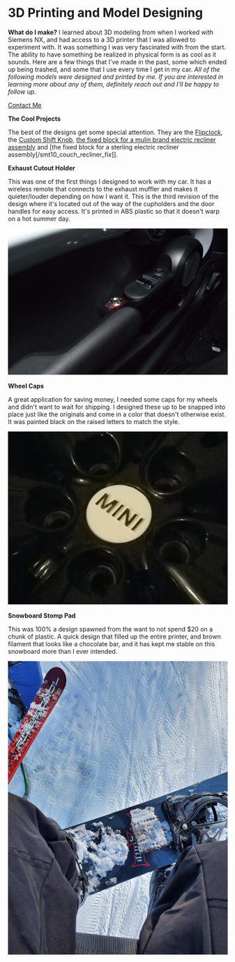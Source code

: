 # 3D Printing and Model Designing

**What do I make?** I learned about 3D modeling from when I worked with Siemens NX, and had access to a 3D printer that I was allowed to experiment with. It was something I was very fascinated with from the start. The ability to have something be realized in physical form is as cool as it sounds. Here are a few things that I've made in the past, some which ended up being trashed, and some that I use every time I get in my car. _All of the following models were designed and printed by me. If you are interested in learning more about any of them, definitely reach out and I'll be happy to follow up._

[Contact Me](mailto:contact@thomasjbarlow.com)

**The Cool Projects**

The best of the designs get some special attention. They are the [Flipclock](/flip_clock), the [Custom Shift Knob](/shift_knob), [the fixed block for a mulin brand electric recliner assembly](/mulin_couch_recliner_fix) and [the fixed block for a sterling electric recliner assembly[/smt10_couch_recliner_fix]].


**Exhaust Cutout Holder**

This was one of the first things I designed to work with my car. It has a wireless remote that connects to the exhaust muffler and makes it quieter/louder depending on how I want it. This is the third revision of the design where it's located out of the way of the cupholders and the door handles for easy access. It's printed in ABS plastic so that it doesn't warp on a hot summer day.

<img src="images/3dprints/JCW_V3_1.JPG?raw=true"/>


**Wheel Caps**

A great application for saving money, I needed some caps for my wheels and didn't want to wait for shipping. I designed these up to be snapped into place just like the originals and come in a color that doesn't otherwise exist. It was painted black on the raised letters to match the style. 

<img src="images/3dprints/wheel_cap.png?raw=true"/>

**Snowboard Stomp Pad**

This was 100% a design spawned from the want to not spend $20 on a chunk of plastic. A quick design that filled up the entire printer, and brown filament that looks like a chocolate bar, and it has kept me stable on this snowboard more than I ever intended.

<img src="images/3dprints/stomp_pad.jpg?raw=true"/>